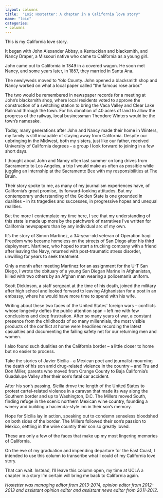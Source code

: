 ```yaml
---
layout: columns
title:  "Loic Hostetter: A chapter in a California love story"
name: "loic"
categories:
- columns
---
```


This is my California love story.

It began with John Alexander Abbay, a Kentuckian and blacksmith, and Nancy Draper, a Missouri native who came to California as a young girl.

John came out to California in 1849 in a covered wagon. He soon met Nancy, and some years later, in 1857, they married in Santa Ana.

The newlyweds moved to Yolo County. John opened a blacksmith shop and Nancy worked on what a local paper called “the famous rose arbor.”

The two would be remembered in newspaper records for a meeting at John’s blacksmith shop, where local residents voted to approve the construction of a switching station to bring the Vaca Valley and Clear Lake Railroad through the town. For his donation of 40 acres of land to allow the progress of the railway, local businessman Theodore Winters would be the town’s namesake.

Today, many generations after John and Nancy made their home in Winters, my family is still incapable of staying away from California. Despite our upbringing in the Midwest, both my sisters, just like our father, received University of California degrees – a group I look forward to joining in a few short days.

I thought about John and Nancy often last summer on long drives from Sacramento to Los Angeles, a trip I would make as often as possible while juggling an internship at the Sacramento Bee with my responsibilities at The Bruin.

Their story spoke to me, as many of my journalism experiences have, of California’s great promise, its forward-looking attitudes. But my contemporary understanding of the Golden State is one grounded in dualities – in its tragedies and successes, in progressive hopes and unequal realities.

But the more I contemplate my time here, I see that my understanding of this state is made up more by the patchwork of narratives I’ve written for California newspapers than by any individual arc of my own.

It’s the story of Simon Martinez, a 34-year-old veteran of Operation Iraqi Freedom who became homeless on the streets of San Diego after his third deployment. Martinez, who hoped to start a trucking company with a friend after leaving the Navy, returned with post-traumatic stress disorder, unwilling for years to seek treatment.

Only a month after meeting Martinez for an assignment for the U-T San Diego, I wrote the obituary of a young San Diegan Marine in Afghanistan, killed with two others by an Afghan man wearing a policeman’s uniform.

Scott Dickinson, a staff sergeant at the time of his death, joined the military after high school and looked forward to leaving Afghanistan for a post in an embassy, where he would have more time to spend with his wife.

Writing about these two faces of the United States' foreign wars – conflicts whose longevity defies the public attention span – left me with few conclusions and deep frustration. After so many years of war, a constant presence from the childhoods of so many millennials, the most visible products of the conflict at home were headlines recording the latest casualties and documenting the failing safety net for our returning men and women.

I also found such dualities on the California border – a little closer to home but no easier to process.

Take the stories of Javier Sicilia – a Mexican poet and journalist mourning the death of his son amid drug-related violence in the country – and Tru and Don Miller, parents who moved from Orange County to Baja California’s Guadalupe Valley after their son’s fatal car accident.

After his son’s passing, Sicilia drove the length of the United States to protest cartel-related violence in a caravan that made its way along the Southern border and up to Washington, D.C. The Millers moved South, finding refuge in the scenic northern Mexican wine country, founding a winery and building a hacienda-style inn in their son’s memory.

Hope for Sicilia lay in action, speaking out to condemn senseless bloodshed on both sides of the border. The Millers followed their son’s passion to Mexico, settling in the wine country their son so greatly loved.

These are only a few of the faces that make up my most lingering memories of California.

On the eve of my graduation and impending departure for the East Coast, I intended to use this column to transcribe what I could of my California love story.

That can wait. Instead, I’ll leave this column open, my time at UCLA a chapter in a story I’m certain will bring me back to California again.

*Hostetter was managing editor from 2013-2014, opinion editor from 2012-2013 and assistant opinion editor and assistant news editor from 2011-2012.*
